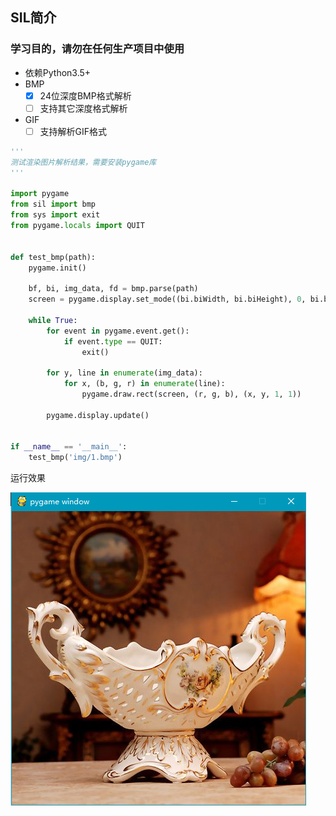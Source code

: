 ## SIL简介
### 学习目的，请勿在任何生产项目中使用

- 依赖Python3.5+
- BMP
  * [x] 24位深度BMP格式解析
  * [ ] 支持其它深度格式解析
- GIF
  * [ ] 支持解析GIF格式
  
```python
'''
测试渲染图片解析结果，需要安装pygame库
'''

import pygame
from sil import bmp
from sys import exit
from pygame.locals import QUIT


def test_bmp(path):
    pygame.init()

    bf, bi, img_data, fd = bmp.parse(path)
    screen = pygame.display.set_mode((bi.biWidth, bi.biHeight), 0, bi.biBitCount)

    while True:
        for event in pygame.event.get():
            if event.type == QUIT:
                exit()

        for y, line in enumerate(img_data):
            for x, (b, g, r) in enumerate(line):
                pygame.draw.rect(screen, (r, g, b), (x, y, 1, 1))

        pygame.display.update()


if __name__ == '__main__':
    test_bmp('img/1.bmp')
```

运行效果

![avatar](https://github.com/liqueur/sil/raw/master/sil/img/3.png)
